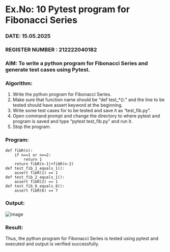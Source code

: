 # Ex.No: 10  Pytest program for  Fibonacci Series 

### DATE: 15.05.2025                                                                          
### REGISTER NUMBER : 212222040182
### AIM: To write a python program for Fibonacci Series and generate test cases using Pytest. 

### Algorithm:

1. Write the python program for Fibonacci Series. 
2. Make sure that function name should be “def test_*():” and the line to be tested 
should have assert keyword at the beginning. 
3. Write some test cases for to be tested and save it as “test_fib.py”. 
4. Open command prompt and change the directory to where pytest and program is 
saved and type “pytest test_fib.py” and run it. 
5. Stop the program.

### Program:
```
def fibR(n): 
    if n==1 or n==2: 
        return 1 
    return fibR(n-1)+fibR(n-2) 
def test_fib_1_equals_1(): 
    assert fibR(1) == 1 
def test_fib_2_equals_1(): 
    assert fibR(2) == 1 
def test_fib_6_equals_8(): 
    assert fibR(6) == 7
```











### Output:

![image](https://github.com/user-attachments/assets/420ef13b-2652-4380-932d-d4a8ede8efa8)


### Result:
Thus, the python program for Fibonacci Series is tested using pytest and executed and output is verified successfully.



